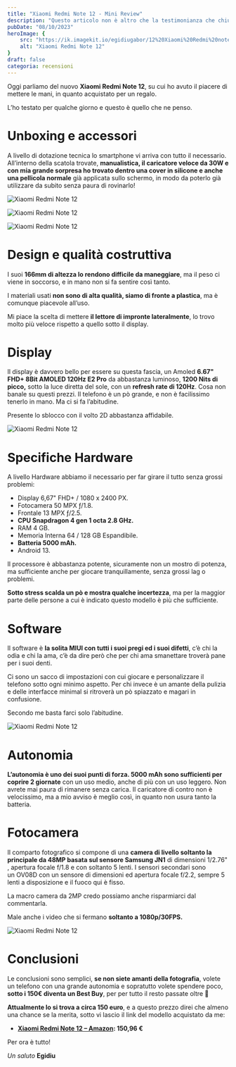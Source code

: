 ```yaml
---
title: "Xiaomi Redmi Note 12 - Mini Review"
description: "Questo articolo non è altro che la testimonianza che chiunque può godere di un’esperienza mobile come quella restituita da un Google Pixel. Nello specifico installando la Google Pixel Experience su Xiaomi Redmi Note 5 mi sono ritrovato con uno smartphone fantastico."
pubDate: "08/10/2023"
heroImage: {
    src: "https://ik.imagekit.io/egidiugabor/12%20Xiaomi%20Redmi%20note%2012/Copertina%20Xiaomi%20Redmi%20Note%2012.webp?updatedAt=1691695520495",
    alt: "Xiaomi Redmi Note 12"
}
draft: false
categoria: recensioni
---
```


Oggi parliamo del nuovo **Xiaomi Redmi Note 12**, su cui ho avuto il piacere di mettere le mani, in quanto acquistato per un regalo.

L’ho testato per qualche giorno e questo è quello che ne penso.

# Unboxing e accessori

A livello di dotazione tecnica lo smartphone vi arriva con tutto il necessario. All’interno della scatola trovate, **manualistica, il caricatore veloce da 30W e con mia grande sorpresa ho trovato dentro una cover in silicone e anche una pellicola normale** già applicata sullo schermo, in modo da poterlo già utilizzare da subito senza paura di rovinarlo!

<div class="photo-gallery">

![Xiaomi Redmi Note 12](https://ik.imagekit.io/egidiugabor/12%20Xiaomi%20Redmi%20note%2012/caricatore.webp?updatedAt=1691695522540)

![Xiaomi Redmi Note 12](https://ik.imagekit.io/egidiugabor/12%20Xiaomi%20Redmi%20note%2012/Fronte%20scatola.webp?updatedAt=1691695522533)

![Xiaomi Redmi Note 12](https://ik.imagekit.io/egidiugabor/12%20Xiaomi%20Redmi%20note%2012/Retro%20blu.webp?updatedAt=1691695522383)

</div>


# Design e qualità costruttiva

I suoi **166mm di altezza lo rendono difficile da maneggiare**, ma il peso ci viene in soccorso, e in mano non si fa sentire così tanto.

I materiali usati **non sono di alta qualità, siamo di fronte a plastica**, ma è comunque piacevole all’uso. 

Mi piace la scelta di mettere **il lettore di impronte lateralmente**, lo trovo molto più veloce rispetto a quello sotto il display.


# Display

Il display è davvero bello per essere su questa fascia, un Amoled **6.67" FHD+ 8Bit AMOLED 120Hz E2 Pro** da abbastanza luminoso, **1200 Nits di picco,** sotto la luce diretta del sole, con un **refresh rate di 120Hz**. Cosa non banale su questi prezzi. Il telefono è un pò grande, e non è facilissimo tenerlo in mano. Ma ci si fa l’abitudine.

Presente lo sblocco con il volto 2D abbastanza affidabile.

![Xiaomi Redmi Note 12](https://ik.imagekit.io/egidiugabor/12%20Xiaomi%20Redmi%20note%2012/frontale.webp?updatedAt=1691695522630)

# Specifiche Hardware

A livello Hardware abbiamo il necessario per far girare il tutto senza grossi problemi:

- Display 6,67" FHD+ / 1080 x 2400 PX.
- Fotocamera 50 MPX ƒ/1.8.
- Frontale 13 MPX ƒ/2.5.
- **CPU Snapdragon 4 gen 1 octa 2.8 GHz.**
- RAM 4 GB.
- Memoria Interna 64 / 128 GB Espandibile.
- **Batteria 5000 mAh.**
- Android 13.

Il processore è abbastanza potente, sicuramente non un mostro di potenza, ma sufficiente anche per giocare tranquillamente, senza grossi lag o problemi. 

**Sotto stress scalda un pò e mostra qualche incertezza**, ma per la maggior parte delle persone a cui è indicato questo modello è più che sufficiente.

# Software

Il software è **la solita MIUI con tutti i suoi pregi ed i suoi difetti**, c’è chi la odia e chi la ama, c’è da dire però che per chi ama smanettare troverà pane per i suoi denti. 

Ci sono un sacco di impostazioni con cui giocare e personalizzare il telefono sotto ogni minimo aspetto. Per chi invece è un amante della pulizia e delle interfacce minimal si ritroverà un pò spiazzato e magari in confusione.

Secondo me basta farci solo l’abitudine.  

![Xiaomi Redmi Note 12](https://ik.imagekit.io/egidiugabor/12%20Xiaomi%20Redmi%20note%2012/b0c43558c6e17f133411090e686e3366.webp?updatedAt=1691695520268)

# Autonomia

**L’autonomia è uno dei suoi punti di forza. 5000 mAh sono sufficienti per coprire 2 giornate** con un uso medio, anche di più con un uso leggero. Non avrete mai paura di rimanere senza carica. Il caricatore di contro non è velocissimo, ma a mio avviso è meglio così, in quanto non usura tanto la batteria.

# Fotocamera

Il comparto fotografico si compone di una **camera di livello soltanto la principale da 48MP basata sul sensore Samsung JN1** di dimensioni 1/2.76" , apertura focale f/1.8 e con soltanto 5 lenti. I sensori secondari sono un OV08D con un sensore di dimensioni ed apertura focale f/2.2, sempre 5 lenti a disposizione e il fuoco qui è fisso. 

La macro camera da 2MP credo possiamo anche risparmiarci dal commentarla.

Male anche i video che si fermano **soltanto a 1080p/30FPS.**

![Xiaomi Redmi Note 12](https://ik.imagekit.io/egidiugabor/12%20Xiaomi%20Redmi%20note%2012/focus%20fotocamera.webp?updatedAt=1691695522591)

# Conclusioni

Le conclusioni sono semplici, **se non siete amanti della fotografia**, volete un telefono con una grande autonomia e sopratutto volete spendere poco, **sotto i 150€ diventa un Best Buy**, per per tutto il resto passate oltre 🙂

**Attualmente lo si trova a circa 150 euro**, e a questo prezzo direi che almeno una chance se la merita, sotto vi lascio il link del modello acquistato da me:

- **[Xiaomi Redmi Note 12 – Amazon](https://amzn.to/3Yt0ulc): 150,96 €**

Per ora è tutto!

*Un saluto*
**Egidiu**

